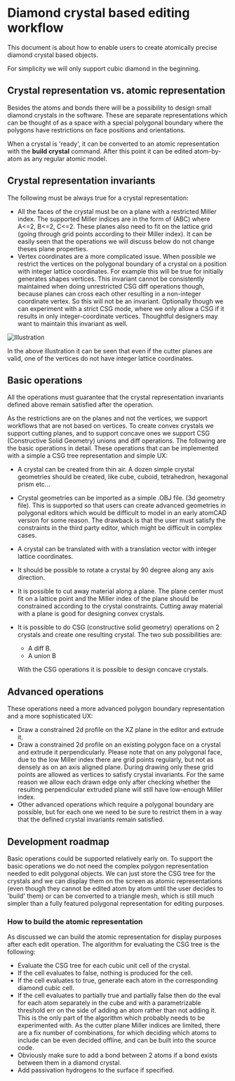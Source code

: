 # Diamond crystal based editing workflow

This document is about how to enable users to create atomically precise diamond crystal based objects.

For simplicity we will only support cubic diamond in the beginning.

## Crystal representation vs. atomic representation

Besides the atoms and bonds there will be a possibility to design small diamond crystals in the software. These are separate representations which can be thought of as a space with a special polygonal boundary where the polygons have restrictions on face positions and orientations.

When a crystal is 'ready', it can be converted to an atomic representation with the **build crystal** command. After this point it can be edited atom-by-atom as any regular atomic model.

## Crystal representation invariants

The following must be always true for a crystal representation:

- All the  faces of the crystal must be on a plane with a restricted Miller index. The supported Miller indices are in the form of (ABC) where A<=2, B<=2, C<=2. These planes also need to fit on the lattice grid (going through grid points according to their Miller index). It can be easily seen that the operations we will discuss below do not change theses plane properties.
- Vertex coordinates are a more complicated issue. When possible we restrict the vertices on the polygonal boundary of a crystal on a position with integer lattice coordinates. For example this will be true for initially generates shapes vertices. This invariant cannot be consistently maintained when doing unrestricted CSG diff operations though, because planes can cross each other resulting in a non-integer coordinate vertex. So this will not be an invariant. Optionally though we can experiment with a strict CSG mode, where we only allow a CSG if it results in only integer-coordinate vertices. Thoughtful designers may want to maintain this invariant as well.

![Illustration](C:\machine_phase_systems\flutter_cad\doc\crystal\crystal_illustration.png)

In the above illustration it can be seen that even if the cutter planes are valid, one of the vertices do not have integer lattice coordinates.



## Basic operations

All the operations must guarantee that the crystal representation invariants defined above remain satisfied after the operation.

As the restrictions are on the planes and not the vertices, we support workflows that are not based on vertices. To create convex crystals we support cutting planes, and to support concave ones we support CSG (Constructive Solid Geometry) unions and diff operations.  The following are the basic operations in detail. These operations that can be implemented with a simple a CSG tree representation and simple UX:

- A crystal can be created from thin air. A dozen simple crystal geometries should be created, like cube, cuboid, tetrahedron, hexagonal prism etc...
- Crystal geometries can be imported as a simple .OBJ file. (3d geometry file). This is supported so that users can create advanced geometries in polygonal editors which would be difficult to model in an early atomCAD version for some reason. The drawback is that the user must satisfy the constraints in the third party editor, which might be difficult in complex cases.  

- A crystal can be translated with with a translation vector with integer lattice coordinates.

- It should be possible to rotate a crystal by 90 degree along any axis direction.

- It is possible to cut away material along a plane. The plane center must fit on a lattice point and the Miller index of the plane should be constrained according to the crystal constraints. Cutting away material with a plane is good for designing convex crystals.

- It is possible to do CSG (constructive solid geometry) operations on 2 crystals and create one resulting crystal. The two sub possibilities are:

  - A diff B.
  - A union B

  With the CSG operations it is possible to design concave crystals.

## Advanced operations

These operations need a more advanced polygon boundary representation and a more sophisticated UX:

- Draw a constrained 2d profile on the XZ plane in the editor and extrude it.
- Draw a constrained 2d profile on an existing polygon face on a crystal and extrude it perpendicularly. Please note that on any polygonal face, due to the low Miller index there are grid points regularly, but not as densely as on an axis aligned plane. During drawing only these grid points are allowed as vertices to satisfy crystal invariants. For the same reason we allow each drawn edge only after checking whether the resulting perpendicular extruded plane will still have low-enough Miller index.
- Other advanced operations which require a polygonal boundary are possible, but for each one we need to be sure to restrict them in a way that the defined crystal invariants remain satisfied.

## Development roadmap

Basic operations could be supported relatively early on. To support the basic operations we do not need the complex polygon representation needed to edit polygonal objects. We can just store the CSG tree for the crystals and we can display them on the screen as atomic representations (even though they cannot be edited atom by atom until the user decides to 'build' them) or can be converted to a triangle mesh, which is still much simpler than a fully featured polygonal representation for editing purposes.

### How to build the atomic representation

As discussed we can build the atomic representation for display purposes after each edit operation. The algorithm for evaluating the CSG tree is the following:

- Evaluate the CSG tree for each cubic unit cell of the crystal.
- If the cell evaluates to false, nothing is produced for the cell.
- If the cell evaluates to true, generate each atom in the corresponding diamond cubic cell.
- If the cell evaluates to partially true and partially false then do the eval for each atom separately in the cube and with a parametrizable threshold err on the side of adding an atom rather than not adding it. This is the only part of the algorithm which probably needs to be experimented with. As the cutter plane Miller indices are limited, there are a fix number of combinations, for which deciding which atoms to include can be even decided offline, and can be built into the source code.
- Obviously make sure to add a bond between 2 atoms if a bond exists between them in a diamond crystal.
- Add passivation hydrogens to the surface if specified. 

